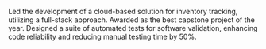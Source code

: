 Led the development of a cloud-based solution for inventory tracking, utilizing a full-stack approach. Awarded as the best capstone project of the year.
Designed a suite of automated tests for software validation, enhancing code reliability and reducing manual testing time by 50%.